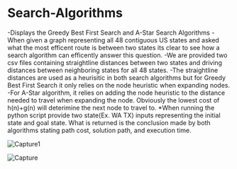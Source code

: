 # Search-Algorithms
-Displays the Greedy Best First Search and A-Star Search Algorithms
-When given a graph representing all 48 contiguous US states and asked what the most efficent route is between two states its clear to see how a search algorithm can efficently answer this question.
-We are provided two csv files containing straightline distances between two states and driving distances between neighboring states for all 48 states.
-The straightline distances are used as a heurisitic in both search algorithms but for Greedy Best First Search it only relies on the node heuristic when expanding nodes.
-For A-Star algorithm, it relies on adding the node heuristic to the distance needed to travel when expanding the node. Obviously the lowest cost of h(n)+g(n) will deterimine the next node to travel to.
*When running the python script provide two state(Ex. WA TX) inputs representing the initial state and goal state. What is returned is the conclusion made by both algorithms stating path cost, solution path, and execution time.

![Capture1](https://user-images.githubusercontent.com/89810188/232182089-519ea70e-5393-4475-8dfe-b14235e68f46.PNG)


![Capture](https://user-images.githubusercontent.com/89810188/232182047-3e48a134-e7ca-468f-9ce5-c9011d1ce3d5.PNG)


